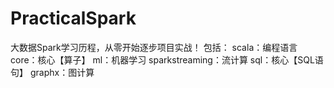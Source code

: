 # PracticalSpark
大数据Spark学习历程，从零开始逐步项目实战！
包括：
scala：编程语言
core：核心【算子】
ml：机器学习
sparkstreaming：流计算
sql：核心【SQL语句】
graphx：图计算


